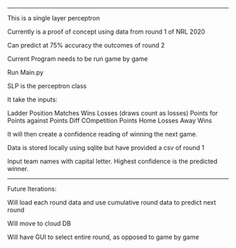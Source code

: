 *****
This is a single layer perceptron

Currently is a proof of concept using data from round 1 of NRL 2020

Can predict at 75% accuracy the outcomes of round 2

Current Program needs to be run game by game

Run Main.py

SLP is the perceptron class

It take the inputs: 

Ladder Position
Matches
Wins 
Losses (draws count as losses)
Points for 
Points against
Points Diff
COmpetition Points
Home Losses
Away Wins

It will then create a confidence reading of winning the next game. 

Data is stored locally using sqlite but have provided a csv of round 1

Input team names with capital letter. 
Highest confidence is the predicted winner. 

******

Future Iterations: 

Will load each round data and use cumulative round data to predict next round

Will move to cloud DB

Will have GUI to select entire round, as opposed to game by game




